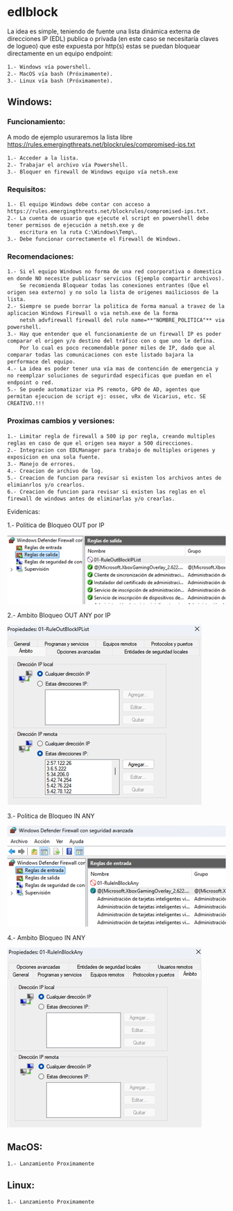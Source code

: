 # edlblock

La idea es simple, teniendo de fuente una lista dinámica externa de direcciones IP (EDL) publica o privada (en este caso se necesitaría claves de logueo) que este expuesta por http(s) estas se puedan bloquear directamente en un equipo endpoint:

    1.- Windows vía powershell.
    2.- MacOS vía bash (Próximamente).
    3.- Linux vía bash (Próximamente).


## **Windows:**

### Funcionamiento:

A modo de ejemplo usuraremos la lista libre https://rules.emergingthreats.net/blockrules/compromised-ips.txt

    1.- Acceder a la lista.
    2.- Trabajar el archivo vía Powershell.
    3.- Bloquer en firewall de Windows equipo vía netsh.exe

### Requisitos:

    1.- El equipo Windows debe contar con acceso a https://rules.emergingthreats.net/blockrules/compromised-ips.txt.
    2.- La cuenta de usuario que ejecute el script en powershell debe tener permisos de ejecución a netsh.exe y de 
        escritura en la ruta C:\Windows\Temp\.
    3.- Debe funcionar correctamente el Firewall de Windows.

### Recomendaciones:

    1.- Si el equipo Windows no forma de una red coorporativa o domestica en donde NO necesite publicasr servicios (Ejemplo compartir archivos).
        Se recomienda Bloquear todas las conexiones entrantes (Que el origen sea externo) y no solo la lista de origenes mailiciosos de la lista.
    2.- Siempre se puede borrar la politica de forma manual a travez de la aplicacion Windows Firewall o via netsh.exe de la forma 
        netsh advfirewall firewall del rule name=**"NOMBRE_POLITICA"** via powershell.
    3.- Hay que entender que el funcionamiente de un firewall IP es poder comparar el origen y/o destino del tráfico con o que uno le defina.
        Por lo cual es poco recomendable poner miles de IP, dado que al comparar todas las comunicaciones con este listado bajara la performace del equipo.
    4.- La idea es poder tener una vía mas de contención de emergencia y no reemplzar soluciones de segurirdad especificas que puedan en el endpoint o red.
    5.- Se puede automatizar via PS remoto, GPO de AD, agentes que permitan ejecucion de script ej: ossec, vRx de Vicarius, etc. SE CREATIVO.!!!

### Proximas cambios y versiones:

    1.- Limitar regla de firewall a 500 ip por regla, creando multiples reglas en caso de que el origen sea mayor a 500 direcciones.
    2.- Integracion con EDLManager para trabajo de multiples origenes y exposicion en una sola fuente.
    3.- Manejo de errores.
    4.- Creacion de archivo de log.
    5.- Creacion de funcion para revisar si existen los archivos antes de elimianrlos y/o crearlos.
    6.- Creacion de funcion para revisar si existen las reglas en el firewall de windows antes de eliminarlas y/o crearlas.

Evidenicas:

1.- Politica de Bloqueo OUT por IP

![alt text](https://github.com/m4m00th/edlblock/blob/main/images/WinFW_Block_OUT_IP.png)


2.- Ambito Bloqueo OUT ANY por IP

![alt text](https://github.com/m4m00th/edlblock/blob/main/images/WinFW_Block_OUT_IP_ambito.png)


3.- Politica de Bloqueo IN ANY

![alt text](https://github.com/m4m00th/edlblock/blob/main/images/WinFW_Block_IN_all.png)


4.- Ambito Bloqueo IN ANY

![alt text](https://github.com/m4m00th/edlblock/blob/main/images/WinFW_Block_IN_all_ambito.png)



## **MacOS:**

    1.- Lanzamiento Proximamente



## **Linux:**

    1.- Lanzamiento Proximamente